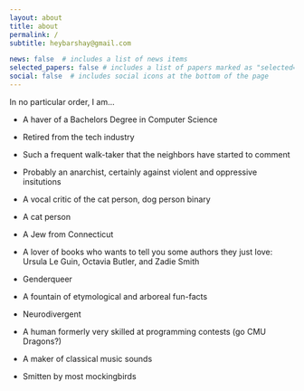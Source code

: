 ```yaml
---
layout: about
title: about
permalink: /
subtitle: heybarshay@gmail.com

news: false  # includes a list of news items
selected_papers: false # includes a list of papers marked as "selected={true}"
social: false  # includes social icons at the bottom of the page
---
```


In no particular order, I am...

- A haver of a Bachelors Degree in Computer Science

- Retired from the tech industry

- Such a frequent walk-taker that the neighbors have started to comment

- Probably an anarchist, certainly against violent and oppressive insitutions

- A vocal critic of the cat person, dog person binary

- A cat person

- A Jew from Connecticut

- A lover of books who wants to tell you some authors they just love: Ursula Le Guin, Octavia Butler, and Zadie Smith

- Genderqueer

- A fountain of etymological and arboreal fun-facts

- Neurodivergent

- A human formerly very skilled at programming contests (go CMU Dragons?)

- A maker of classical music sounds

- Smitten by most mockingbirds


